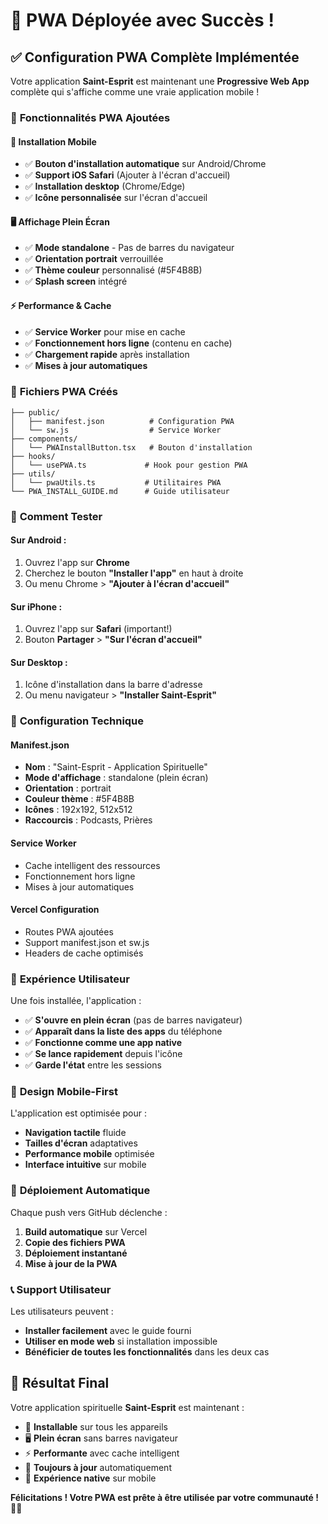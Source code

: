 # 🎉 PWA Déployée avec Succès !

## ✅ Configuration PWA Complète Implémentée

Votre application **Saint-Esprit** est maintenant une **Progressive Web App** complète qui s'affiche comme une vraie application mobile !

### 🚀 **Fonctionnalités PWA Ajoutées**

#### 📱 **Installation Mobile**
- ✅ **Bouton d'installation automatique** sur Android/Chrome
- ✅ **Support iOS Safari** (Ajouter à l'écran d'accueil)
- ✅ **Installation desktop** (Chrome/Edge)
- ✅ **Icône personnalisée** sur l'écran d'accueil

#### 🖥 **Affichage Plein Écran**
- ✅ **Mode standalone** - Pas de barres du navigateur
- ✅ **Orientation portrait** verrouillée
- ✅ **Thème couleur** personnalisé (#5F4B8B)
- ✅ **Splash screen** intégré

#### ⚡ **Performance & Cache**
- ✅ **Service Worker** pour mise en cache
- ✅ **Fonctionnement hors ligne** (contenu en cache)
- ✅ **Chargement rapide** après installation
- ✅ **Mises à jour automatiques**

### 📁 **Fichiers PWA Créés**

```
├── public/
│   ├── manifest.json          # Configuration PWA
│   └── sw.js                  # Service Worker
├── components/
│   └── PWAInstallButton.tsx   # Bouton d'installation
├── hooks/
│   └── usePWA.ts             # Hook pour gestion PWA
├── utils/
│   └── pwaUtils.ts           # Utilitaires PWA
└── PWA_INSTALL_GUIDE.md      # Guide utilisateur
```

### 🎯 **Comment Tester**

#### Sur Android :
1. Ouvrez l'app sur **Chrome**
2. Cherchez le bouton **"Installer l'app"** en haut à droite
3. Ou menu Chrome > **"Ajouter à l'écran d'accueil"**

#### Sur iPhone :
1. Ouvrez l'app sur **Safari** (important!)
2. Bouton **Partager** > **"Sur l'écran d'accueil"**

#### Sur Desktop :
1. Icône d'installation dans la barre d'adresse
2. Ou menu navigateur > **"Installer Saint-Esprit"**

### 🔧 **Configuration Technique**

#### Manifest.json
- **Nom** : "Saint-Esprit - Application Spirituelle"
- **Mode d'affichage** : standalone (plein écran)
- **Orientation** : portrait
- **Couleur thème** : #5F4B8B
- **Icônes** : 192x192, 512x512
- **Raccourcis** : Podcasts, Prières

#### Service Worker
- Cache intelligent des ressources
- Fonctionnement hors ligne
- Mises à jour automatiques

#### Vercel Configuration
- Routes PWA ajoutées
- Support manifest.json et sw.js
- Headers de cache optimisés

### 📲 **Expérience Utilisateur**

Une fois installée, l'application :
- ✅ **S'ouvre en plein écran** (pas de barres navigateur)
- ✅ **Apparaît dans la liste des apps** du téléphone
- ✅ **Fonctionne comme une app native**
- ✅ **Se lance rapidement** depuis l'icône
- ✅ **Garde l'état** entre les sessions

### 🎨 **Design Mobile-First**

L'application est optimisée pour :
- **Navigation tactile** fluide
- **Tailles d'écran** adaptatives
- **Performance mobile** optimisée
- **Interface intuitive** sur mobile

### 🔄 **Déploiement Automatique**

Chaque push vers GitHub déclenche :
1. **Build automatique** sur Vercel
2. **Copie des fichiers PWA**
3. **Déploiement instantané**
4. **Mise à jour de la PWA**

### 📞 **Support Utilisateur**

Les utilisateurs peuvent :
- **Installer facilement** avec le guide fourni
- **Utiliser en mode web** si installation impossible
- **Bénéficier de toutes les fonctionnalités** dans les deux cas

## 🎊 **Résultat Final**

Votre application spirituelle **Saint-Esprit** est maintenant :
- 📱 **Installable** sur tous les appareils
- 🖥 **Plein écran** sans barres navigateur
- ⚡ **Performante** avec cache intelligent
- 🔄 **Toujours à jour** automatiquement
- 🎯 **Expérience native** sur mobile

**Félicitations ! Votre PWA est prête à être utilisée par votre communauté !** 🙏✨
